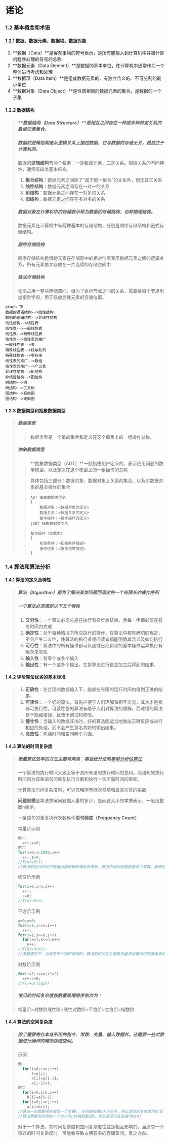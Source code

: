 # 诸论

### 1.2 基本概念和术语

#### 1.2.1 数据、数据元素、数据项、数据对象

1. **数据（Data）**是客观事物的符号表示，是所有能输入到计算机中并被计算机程序处理的符号的总称
2. **数据元素（Data Element）**是数据的基本单位，在计算机中通常作为一个整体进行考虑和处理
3. **数据项（Data Item）**是组成数据元素的、有独立含义的、不可分割的最小单位
4. **数据对象（Data Object）**是性质相同的数据元素的集合，是数据的一个子集

#### 1.2.2 数据结构

> ##### **数据结构（Data Structure）**是相互之间存在一种或多种特定关系的数据元素集合。
>
> ##### 数据的**逻辑结构**是从逻辑关系上描述数据，它与数据的存储无关，是独立于计算机的。
>
> 数据的**逻辑结构**有两个要素：一是数据元素，二是关系。根据关系的不同特性，通常有四类基本结构。
>
> 1. **集合结构**：数据元素之间除了“属于同一集合”的关系外，别无其它关系
> 2. **线性结构**：数据元素之间存在一对一的关系
> 3. **树结构**：数据元素之间存在一对多的关系
> 4. **图结构**：数据元素之间存在多对多的关系

> ##### 数据对象在计算机中的存储表示称为数据的存储结构，也称物理结构。
>
> 数据元素在计算机中有两种基本的存储结构，分别是顺序存储结构和链式存储结构。
>
> ##### 顺序存储结构
>
> 顺序存储结构是借助元素在存储器中的相对位置表示数据元素之间的逻辑关系，所有元素依次存放在一片连续的存储空间中
>
> ##### 链式存储结构
>
> 无须占用一整块存储空间。但为了表示节点之间的关系，需要给每个节点附加指针字段，用于存放后继元素的存储位置。

```mermaid
graph TB
数据的逻辑结构-->线性结构
数据的逻辑结构-->非线性结构
线性结构-->线性表
线性表-->一般线性表
线性表-->特殊线性表
线性表-->线性表的推广
一般线性表-->表
特殊线性表-->栈与队列
特殊线性表-->字符串
线性表的推广-->数组
线性表的推广-->广义表
非线性结构-->树结构
非线性结构-->图结构
树结构-->树
树结构-->二叉树
图结构-->有向图
图结构-->无向图
```

#### 1.2.3 数据类型和抽象数据类型

> ##### 数据类型
>
> > 数据类型是一个值的集合和定义在这个值集上的一组操作总称。
>
> ##### 抽象数据类型
>
> > **抽象数据类型（ADT）**一般指由用户定义的、表示应用问题的数学模型，以及定义在这个模型上的一组操作的总称
> >
> > 具体包括三部分：数据对象、数据对象上关系的集合、以及对数据对象的基本操作的集合
> >
> > ```ADT
> > ADT 抽象数据类型名
> > {
> > 	数据对象：<数据对象的定义>
> > 	数据关系：<数据关系的定义>
> > 	基本操作：<基本操作的定义>
> > }ADT 抽象数据类型名
> > 
> > 基本操作（参数表）
> > {
> > 	初始条件：<初始条件描述>
> > 	操作结果：<操作结果描述>
> > }
> > ```
> >

### 1.4 算法和算法分析

#### 1.4.1 算法的定义及特性

>##### 算法（Algorithm）是为了解决某类问题而规定的一个有限长的操作序列
>
>##### 一个算法必须满足以下五个特性
>
>1. **又穷性**：一个算法必须总是在执行有穷步后结束，且每一步都必须在有穷时间内完成
>2. **确定性**：对于每种情况下所应执行的操作，在算法中都有确切的规定，不会产生二义性，使算法的执行者或阅读者都能明确其含义及如何执行
>3. **可行性**：算法中的所有操作都可以通过已经实现的基本操作运算执行有限次来实现
>4. **输入性**：有零个或多个输入
>5. **输出性**：有一个或多个输出，它是算法进行信息加工后得到的结果。

#### 1.4.2 评价算法优劣的基本标准

> 1. **正确性**：在合理的数据输入下，能够在有限的运行时间内得到正确的结果。
> 2. **可读性**：一个好的算法，首先应便于人们理解和相互交流，其次才是机器可执行性。可读性强的算法有助于人们对算法的理解，而难懂的算法易于隐藏错误，且难于调试和修改。
> 3. **健壮性**：当输入的数据非法时，好的算法能适当地做出正确反应或进行相应的处理，而不会产生莫名其妙的输出结果。
> 4. **高效性**：包括时间和空间两个方面。

#### 1.4.3 算法的时间复杂度

> ##### 衡量算法效率的方法主要有两类：事后统计法和<u>事前分析估算法</u>
>
> 一个算法的执行时间大致上等于其所有语句执行时间的总和，而语句的执行时间则为该条语句的重复执行次数和执行一次所需时间的乘积。
>
> 计算算法时间复杂度时，可以忽略所有低次幂项和最高次幂的系数
>
> **问题规模**是算法求解问题输入量的多少，是问题大小的本质表示，一般用整数n表示。
>
> 一条语句的重复执行次数称作**语句频度（Frequency Count）**
>
> 常量阶示例
>
> ```c
> 例一
>   x++;s=0;
> 例二
> for(i=0;i<1000;i++)
> 	x++;s=0;
> //T(n)=O(1)
> //算法的执行时间不随着问题规模的增长而增长，算法中语句频度就是某个常数。即使这个常数再大，算法的时间复杂度都是O(1)
> ```
>
> 线性阶示例
>
> ```c
> for(i=0;i<n;i++)
>   x++;
>   s=0;
> //T(n)=O(n)
> ```
>
> 平方阶示例
>
> ```c
> x=0;y=0;
> for(i=1;i<=n;i++)
>   x++;
> for(j=1;j<=n;j++)
>   for(k=1;k<=n;k++)
>     y++;
> //T(n)=O(n2);
> //多数情况下，当有若干个循环语句时，算法的时间复杂度是由最深层循环内的基本语句的频度决定的
> ```
>
> 对数阶示例
>
> ```c
> for(i=1;i<=n;i*=2)
>   x++;s=0;
> //T()=O(log2n)
> ```
>
> ##### 常见的时间复杂度按数量级增排序依次为：
>
> 常量阶>对数阶线性阶>线性对数阶>平方阶>立方阶>指数阶

#### 1.4.4  算法的空间复杂度

> #####   除了需要寄存本身所用的指令、常数、变量、输入数据外，还需要一些对数据进行操作的辅助存储空间。
>
> 示例
>
> ```c
> 例一
> 	for(i=0;i<n;i++)
>   	t=a[i];
>   	a[i]=a[i-1];
> 		a[i-1]=t;
> 例二
>   for(i=0;i<n;i++)
>     b[i]=a[i-1];
> 	for(i=0;i<n;i++)
>     a[i]=b[i];
> //算法一仅需要另外借助一个变量t，与问题规模n大小无关，所以其空间复杂度为O(1)
> //算法需要另外借助一个大小为n的辅助数组b，所以其空间复杂度为O(n)
> ```
>
> 对于一个算法，其时间复杂度和空间复杂度往往是相互影响的，当追求一个较好的时间复杂度时，可能会导致占用较多的存储空间。反之亦然。

 